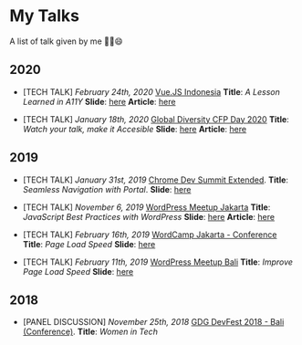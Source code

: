 My Talks
===

A list of talk given by me ✌🏻😄

## 2020

* [TECH TALK] *February 24th, 2020* [Vue.JS Indonesia](https://twitter.com/vuejs_id/status/1228955638547353601) **Title**: *A Lesson Learned in A11Y* **Slide**: [here](https://app.netlify.com/sites/a11y-vue-demo/overview) **Article**: [here](https://adriantirusli.me/blog/a11y-vue/)

* [TECH TALK] *January 18th, 2020* [Global Diversity CFP Day 2020](https://www.globaldiversitycfpday.com/events/230) **Title**: *Watch your talk, make it Accesible* **Slide**: [here](https://accessible-talk-slide.netlify.com/) **Article**: [here](https://medium.com/@adriantirusli/not-only-your-web-pages-but-watch-your-talk-make-it-accessible-d2ec249c43b7)


## 2019

* [TECH TALK] *January 31st, 2019* [Chrome Dev Summit Extended](https://twitter.com/JakartaJS/status/1202070834270965760). **Title**: *Seamless Navigation with Portal*. **Slide**: [here](https://docs.google.com/presentation/d/1_SHGMYk7DTqYNUxKiUSJTbU0sUop3iUmXqPPejvlpIg/edit?usp=sharing)

* [TECH TALK] *November 6, 2019* [WordPress Meetup Jakarta](https://www.meetup.com/Jakarta-WordPress-Meetup/events/265893425/) **Title**: *JavaScript Best Practices with WordPress* **Slide**: [here](http://bit.ly/pageloadspeedslide) **Article**: [here](https://medium.com/@adriantirusli/javascript-best-practices-with-wordpress-2019-e39fc05ee65d)

* [TECH TALK] *February 16th, 2019* [WordCamp Jakarta - Conference](https://2019.jakarta.wordcamp.org/speakers/) **Title**: *Page Load Speed* **Slide**: [here](http://bit.ly/pageloadspeedslide)

* [TECH TALK] *February 11th, 2019* [WordPress Meetup Bali](https://www.meetup.com/Bali-WordPress-Meetup/events/258664653/) **Title**: *Improve Page Load Speed* **Slide**: [here](http://bit.ly/pageloadspeedslide)


## 2018

* [PANEL DISCUSSION] *November 25th, 2018* [GDG DevFest 2018 - Bali (Conference)](https://www.meetup.com/GDG-Bali/events/255353828/). **Title**: *Women in Tech*
